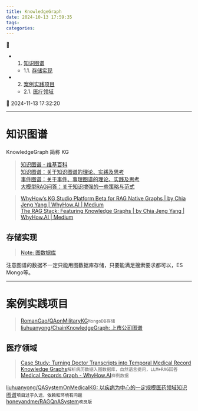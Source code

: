 ```yaml
---
title: KnowledgeGraph
date: 2024-10-13 17:59:35
tags: 
categories: 
---
```


💠

- 1. [知识图谱](#知识图谱)
    - 1.1. [存储实现](#存储实现)
- 2. [案例实践项目](#案例实践项目)
    - 2.1. [医疗领域](#医疗领域)

💠 2024-11-13 17:32:20
****************************************
# 知识图谱
KnowledgeGraph 简称 KG

> [知识图谱 - 维基百科](https://zh.wikipedia.org/zh-cn/%E7%9F%A5%E8%AD%98%E5%9C%96%E8%AD%9C)  
> [知识图谱：关于知识图谱的理论、实践及思考](https://mp.weixin.qq.com/mp/appmsgalbum?__biz=MzAxMjc3MjkyMg==&action=getalbum&album_id=2016530030821998594&scene=126)  
> [事件图谱：关于事件、事理图谱的理论、实践及思考](https://mp.weixin.qq.com/mp/appmsgalbum?__biz=MzAxMjc3MjkyMg==&action=getalbum&album_id=2094954461629612036&scene=126)  
> [大模型RAG问答：关于知识增强的一些策略与范式](https://mp.weixin.qq.com/mp/appmsgalbum?__biz=MzAxMjc3MjkyMg==&action=getalbum&album_id=3276284267911856128&scene=173&subscene=227)  

> [WhyHow’s KG Studio Platform Beta for RAG Native Graphs | by Chia Jeng Yang | WhyHow.AI | Medium](https://medium.com/enterprise-rag/whyhow-ai-kg-studio-platform-beta-rag-native-graphs-1105e5a84ff2)  
> [The RAG Stack: Featuring Knowledge Graphs | by Chia Jeng Yang | WhyHow.AI | Medium](https://medium.com/enterprise-rag/understanding-the-knowledge-graph-rag-opportunity-694b61261a9c)  

## 存储实现
> [Note: 图数据库](/Database/Graph.md)  

注意图谱的数据不一定只能用图数据库存储，只要能满足搜索要求都可以，ES Mongo等。

************************

# 案例实践项目

> [RomanGao/QAonMilitaryKG](https://github.com/RomanGao/QAonMilitaryKG)`MongoDB存储`  
> [liuhuanyong/ChainKnowledgeGraph: 上市公司图谱](https://github.com/liuhuanyong/ChainKnowledgeGraph?tab=readme-ov-file)  

## 医疗领域
> [Case Study: Turning Doctor Transcripts into Temporal Medical Record Knowledge Graphs](https://medium.com/enterprise-rag/case-study-turning-doctor-transcripts-into-temporal-medical-record-knowledge-graphs-cf624d4927eb)`解析病历数据入图数据库，自然语言提问，LLM+RAG回答`  
> [Medical Records Graph - WhyHow.AI](https://main--whyhowai.netlify.app/public/graph/673032011997e08c8849316c)`样例数据`  

[liuhuanyong/QASystemOnMedicalKG: 以疾病为中心的一定规模医药领域知识图谱](https://github.com/liuhuanyong/QASystemOnMedicalKG)`项目过于久远，依赖和环境有问题`  
[honeyandme/RAGQnASystem](https://github.com/honeyandme/RAGQnASystem)`改良版`  



